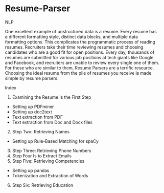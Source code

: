 # Resume-Parser
NLP

One excellent example of unstructured data is a resume. Every resume has a different formatting style, distinct data blocks, and multiple data formatting options. This complicates the programmatic process of reading resumes. Recruiters take their time reviewing resumes and choosing candidates who are a good fit for open positions. Every day, thousands of resumes are submitted for various job positions at tech giants like Google and Facebook, and recruiters are unable to review every single one of them. For those who are similar to them, Resume Parsers are a terrific resource. Choosing the ideal resume from the pile of resumes you receive is made simple by resume parsers.

Index
1. Examining the Resume is the First Step
- Setting up PDFminer
- Setting up doc2text
- Text extraction from PDF
- Text extraction from Doc and Docx files
2. Step Two: Retrieving Names
- Setting up Rule-Based Matching for spaCy
3. Step Three: Retrieving Phone Numbers
4. Step Four Is to Extract Emails
5. Step Five: Retrieving Competencies
- Setting up pandas
- Tokenization and Extraction of Words
6. Step Six: Retrieving Education
